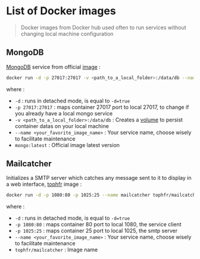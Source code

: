 # List of Docker images

> Docker images from Docker hub used often to run services without changing local machine configuration

## MongoDB

[MongoDB](https://www.mongodb.com/fr) service from official [image](https://hub.docker.com/_/mongo) :
```bash
docker run -d -p 27017:27017 -v <path_to_a_local_folder>:/data/db --name <your_favorite_image_name> mongo:latest
```

where :
- `-d` : runs in detached mode, is equal to `-d=true`
- `-p 27017:27017` : maps container 27017 port to local 27017, to change if you already have a local mongo service
- `-v <path_to_a_local_folder>:/data/db` : Creates a [volume](https://docs.docker.com/storage/volumes/) to persist container datas on your local machine
- `--name <your_favorite_image_name>` : Your service name, choose wisely to facilitate maintenance
- `mongo:latest` : Official image latest version

## Mailcatcher

Initializes a SMTP server which catches any message sent to it to display in a web interface, [tophfr](https://hub.docker.com/r/tophfr/mailcatcher) image :
```bash
docker run -d -p 1080:80 -p 1025:25 --name mailcatcher tophfr/mailcatcher
```

where :
- `-d` : runs in detached mode, is equal to `-d=true`
- `-p 1080:80` : maps container 80 port to local 1080, the service client
- `-p 1025:25` : maps container 25 port to local 1025, the smtp server
- `--name <your_favorite_image_name>` : Your service name, choose wisely to facilitate maintenance
- `tophfr/mailcatcher` : Image name

